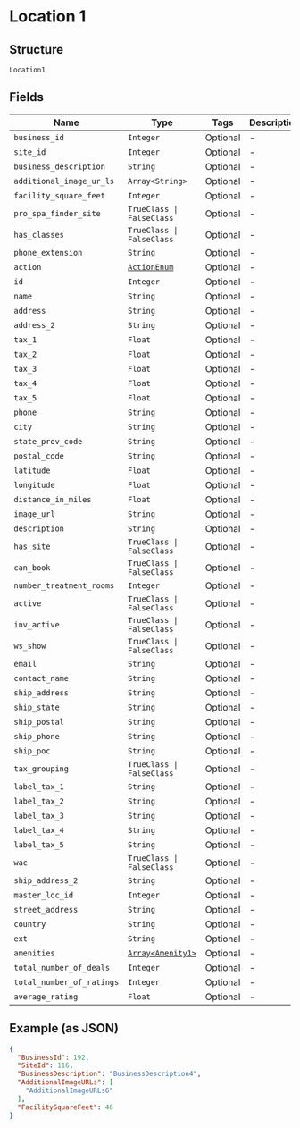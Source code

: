 
# Location 1

## Structure

`Location1`

## Fields

| Name | Type | Tags | Description |
|  --- | --- | --- | --- |
| `business_id` | `Integer` | Optional | - |
| `site_id` | `Integer` | Optional | - |
| `business_description` | `String` | Optional | - |
| `additional_image_ur_ls` | `Array<String>` | Optional | - |
| `facility_square_feet` | `Integer` | Optional | - |
| `pro_spa_finder_site` | `TrueClass \| FalseClass` | Optional | - |
| `has_classes` | `TrueClass \| FalseClass` | Optional | - |
| `phone_extension` | `String` | Optional | - |
| `action` | [`ActionEnum`](../../doc/models/action-enum.md) | Optional | - |
| `id` | `Integer` | Optional | - |
| `name` | `String` | Optional | - |
| `address` | `String` | Optional | - |
| `address_2` | `String` | Optional | - |
| `tax_1` | `Float` | Optional | - |
| `tax_2` | `Float` | Optional | - |
| `tax_3` | `Float` | Optional | - |
| `tax_4` | `Float` | Optional | - |
| `tax_5` | `Float` | Optional | - |
| `phone` | `String` | Optional | - |
| `city` | `String` | Optional | - |
| `state_prov_code` | `String` | Optional | - |
| `postal_code` | `String` | Optional | - |
| `latitude` | `Float` | Optional | - |
| `longitude` | `Float` | Optional | - |
| `distance_in_miles` | `Float` | Optional | - |
| `image_url` | `String` | Optional | - |
| `description` | `String` | Optional | - |
| `has_site` | `TrueClass \| FalseClass` | Optional | - |
| `can_book` | `TrueClass \| FalseClass` | Optional | - |
| `number_treatment_rooms` | `Integer` | Optional | - |
| `active` | `TrueClass \| FalseClass` | Optional | - |
| `inv_active` | `TrueClass \| FalseClass` | Optional | - |
| `ws_show` | `TrueClass \| FalseClass` | Optional | - |
| `email` | `String` | Optional | - |
| `contact_name` | `String` | Optional | - |
| `ship_address` | `String` | Optional | - |
| `ship_state` | `String` | Optional | - |
| `ship_postal` | `String` | Optional | - |
| `ship_phone` | `String` | Optional | - |
| `ship_poc` | `String` | Optional | - |
| `tax_grouping` | `TrueClass \| FalseClass` | Optional | - |
| `label_tax_1` | `String` | Optional | - |
| `label_tax_2` | `String` | Optional | - |
| `label_tax_3` | `String` | Optional | - |
| `label_tax_4` | `String` | Optional | - |
| `label_tax_5` | `String` | Optional | - |
| `wac` | `TrueClass \| FalseClass` | Optional | - |
| `ship_address_2` | `String` | Optional | - |
| `master_loc_id` | `Integer` | Optional | - |
| `street_address` | `String` | Optional | - |
| `country` | `String` | Optional | - |
| `ext` | `String` | Optional | - |
| `amenities` | [`Array<Amenity1>`](../../doc/models/amenity-1.md) | Optional | - |
| `total_number_of_deals` | `Integer` | Optional | - |
| `total_number_of_ratings` | `Integer` | Optional | - |
| `average_rating` | `Float` | Optional | - |

## Example (as JSON)

```json
{
  "BusinessId": 192,
  "SiteId": 116,
  "BusinessDescription": "BusinessDescription4",
  "AdditionalImageURLs": [
    "AdditionalImageURLs6"
  ],
  "FacilitySquareFeet": 46
}
```

